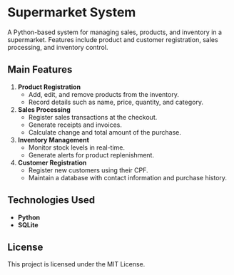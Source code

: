# Supermarket System
A Python-based system for managing sales, products, and inventory in a supermarket. Features include product and customer registration, sales processing, and inventory control.

## Main Features

1. **Product Registration**
    - Add, edit, and remove products from the inventory.
    - Record details such as name, price, quantity, and category.
2. **Sales Processing**
    - Register sales transactions at the checkout.
    - Generate receipts and invoices.
    - Calculate change and total amount of the purchase.
3. **Inventory Management**
    - Monitor stock levels in real-time.
    - Generate alerts for product replenishment.
4. **Customer Registration**
    - Register new customers using their CPF.
    - Maintain a database with contact information and purchase history.

## Technologies Used

- **Python**
- **SQLite**

## License

This project is licensed under the MIT License.

